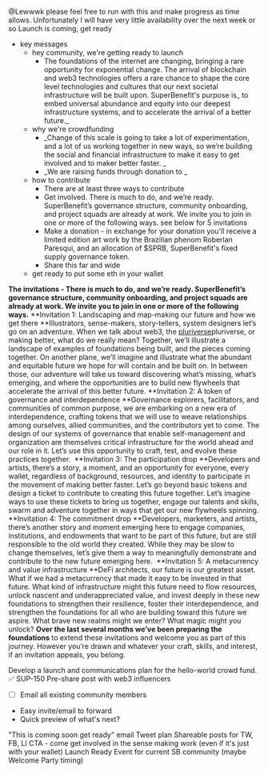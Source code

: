 @Lewwwk please feel free to run with this and make progress as time allows. Unfortunately I will have very little availability over the next week or so
Launch is coming, get ready
- key messages
	- hey community, we're getting ready to launch
		- The foundations of the internet are changing, bringing a rare opportunity for exponential change. The arrival of blockchain and web3 technologies offers a rare chance to shape the core level technologies and cultures that our next societal infrastructure will be built upon. SuperBenefit's purpose is_ to embed universal abundance and equity into our deepest infrastructure systems, and to accelerate the arrival of a better future._
	- why we're crowdfunding
		- _Change of this scale is going to take a lot of experimentation, and a lot of us working together in new ways, so we’re building the social and financial infrastructure to make it easy to get involved and to maker better faster. _
		- _We are raising funds through donation to _
	- how to contribute
		- There are at least three ways to contribute
		- Get involved. There is much to do, and we’re ready. SuperBenefit’s governance structure, community onboarding, and project squads are already at work. We invite you to join in one or more of the following ways. see below for 5 invitations
		- Make a donation - in exchange for your donation you'll receive a limited edition art work by the Brazilian phenom Roberlan Paresqui, and an allocation of $SPRB, SuperBenefit's fixed supply governance token. 
		- Share this far and wide
	- get ready to put some eth in your wallet

**The invitations - There is much to do, and we’re ready. SuperBenefit’s governance structure, community onboarding, and project squads are already at work. We invite you to join in one or more of the following ways.**
**Invitation 1: Landscaping and map-making our future and how we get there **Illustrators, sense-makers, story-tellers, system designers let’s go on an adventure. When we talk about web3, the [pluriverse](http://pluriverse.world/)pluriverse, or making better, what do we really mean? Together, we’ll illustrate a landscape of examples of foundations being built, and the pieces coming together. On another plane, we’ll imagine and illustrate what the abundant and equitable future we hope for will contain and be built on. In between those, our adventure will take us toward discovering what’s missing, what’s emerging, and where the opportunities are to build new flywheels that accelerate the arrival of this better future.
**Invitation 2: A token of governance and interdependence **Governance explorers, facilitators, and communities of common purpose, we are embarking on a new era of interdependence, crafting tokens that we will use to weave relationships among ourselves, allied communities, and the contributors yet to come. The design of our systems of governance that enable self-management and organization are themselves critical infrastructure for the world ahead and our role in it. Let’s use this opportunity to craft, test, and evolve these practices together. 
**Invitation 3: The participation drop **Developers and artists, there’s a story, a moment, and an opportunity for everyone, every wallet, regardless of background, resources, and identity to participate in the movement of making better faster. Let’s go beyond basic tokens and design a ticket to contribute to creating this future together. Let’s imagine ways to use these tickets to bring us together, engage our talents and skills, swarm and adventure together in ways that get our new flywheels spinning.
**Invitation 4: The commitment drop **Developers, marketers, and artists, there’s another story and moment emerging here to engage companies, institutions, and endowments that want to be part of this future, but are still responsible to the old world they created. While they may be slow to change themselves, let’s give them a way to meaningfully demonstrate and contribute to the new future emerging here. 
**Invitation 5: A metacurrency and value infrastructure **DeFi architects, our future is our greatest asset. What if we had a metacurrency that made it easy to be invested in that future. What kind of infrastructure might this future need to flow resources, unlock nascent and underappreciated value, and invest deeply in these new foundations to strengthen their resilience, foster their interdependence, and strengthen the foundations for all who are building toward this future we aspire. What brave new realms might we enter? What magic might you unlock?
**Over the last several months we’ve been preparing the foundations** to extend these invitations and welcome you as part of this journey. However you’re drawn and whatever your craft, skills, and interest, if an invitation appeals, you belong. 

Develop a launch and communications plan for the hello-world crowd fund.
✅ SUP-150 Pre-share post with web3 influencers
- [ ] Email all existing community members
- Easy invite/email to forward
- Quick preview of what's next?

"This is coming soon get ready" email
Tweet plan
Shareable posts for TW, FB, LI
CTA - come get involved in the sense making work (even if it's just with your wallet)
Launch Ready Event for current SB community (maybe Welcome Party timing)
